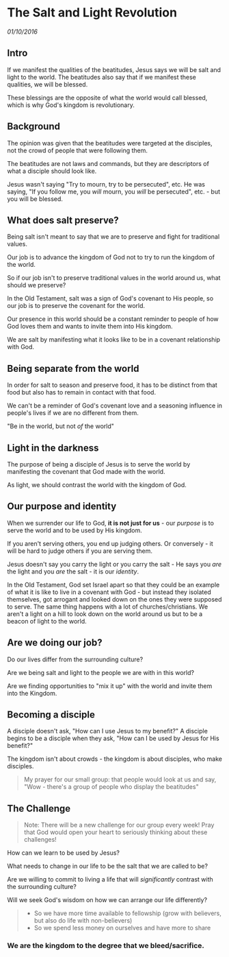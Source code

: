 # The Salt and Light Revolution

*01/10/2016*

## Intro

If we manifest the qualities of the beatitudes, Jesus says we will be salt and light to the world.  The beatitudes also say that if we manifest these qualities, we will be blessed.

These blessings are the opposite of what the world would call blessed, which is why God's kingdom is revolutionary.

## Background

The opinion was given that the beatitudes were targeted at the disciples, not the crowd of people that were following them.

The beatitudes are not laws and commands, but they are descriptors of what a disciple should look like.

Jesus wasn't saying "Try to mourn, try to be persecuted", etc.  He was saying, "If you follow me, you *will* mourn, you *will* be persecuted", etc. - but you will be blessed.

## What does salt preserve?

Being salt isn't meant to say that we are to preserve and fight for traditional values.

Our job is to advance the kingdom of God not to try to run the kingdom of the world.

So if our job isn't to preserve traditional values in the world around us, what should we preserve?

In the Old Testament, salt was a sign of God's covenant to His people, so our job is to preserve the covenant for the world.

Our presence in this world should be a constant reminder to people of how God loves them and wants to invite them into His kingdom.

We are salt by manifesting what it looks like to be in a covenant relationship with God.

## Being separate from the world

In order for salt to season and preserve food, it has to be distinct from that food but also has to remain in contact with that food.

We can't be a reminder of God's covenant love and a seasoning influence in people's lives if we are no different from them.

"Be in the world, but not *of* the world"

## Light in the darkness

The purpose of being a disciple of Jesus is to serve the world by manifesting the covenant that God made with the world.

As light, we should contrast the world with the kingdom of God.

## Our purpose and identity

When we surrender our life to God, **it is not just for us** - our *purpose* is to serve the world and to be used by His kingdom.

If you aren't serving others, you end up judging others.  Or conversely - it will be hard to judge others if you are serving them.

Jesus doesn't say you carry the light or you carry the salt - He says you *are* the light and you *are* the salt - it is our *identity*.

In the Old Testament, God set Israel apart so that they could be an example of what it is like to live in a covenant with God - but instead they isolated themselves, got arrogant and looked down on the ones they were supposed to serve.  The same thing happens with a lot of churches/christians.  We aren't a light on a hill to look down on the world around us but to be a beacon of light to the world.

## Are we doing our job?

Do our lives differ from the surrounding culture?

Are we being salt and light to the people we are with in this world?

Are we finding opportunities to "mix it up" with the world and invite them into the Kingdom.

## Becoming a disciple

A disciple doesn't ask, "How can I use Jesus to my benefit?"  A disciple begins to be a disciple when they ask, "How can I be used by Jesus for His benefit?"

The kingdom isn't about crowds - the kingdom is about disciples, who make disciples.

> My prayer for our small group: that people would look at us and say, "Wow - there's a group of people who display the beatitudes"

## The Challenge

> Note: There will be a new challenge for our group every week!  Pray that God would open your heart to seriously thinking about these challenges!

How can we learn to be used by Jesus?

What needs to change in our life to be the salt that we are called to be?

Are we willing to commit to living a life that will *significantly* contrast with the surrounding culture?

Will we seek God's wisdom on how we can arrange our life differently?

> * So we have more time available to fellowship (grow with believers, but also do life with non-believers)
> * So we spend less money on ourselves and have more to share

### We are the kingdom to the degree that we bleed/sacrifice.
